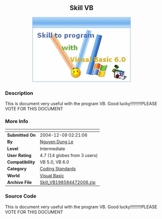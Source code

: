 ﻿<div align="center">

## Skill VB

<img src="PIC2006472342289749.JPG">
</div>

### Description

This is document very useful with the program VB. Good lucky!!!!!!!!!PLEASE VOTE FOR THIS DOCUMENT
 
### More Info
 


<span>             |<span>
---                |---
**Submitted On**   |2004-12-09 02:21:06
**By**             |[Nguyen Dung Le](https://github.com/Planet-Source-Code/PSCIndex/blob/master/ByAuthor/nguyen-dung-le.md)
**Level**          |Intermediate
**User Rating**    |4.7 (14 globes from 3 users)
**Compatibility**  |VB 5\.0, VB 6\.0
**Category**       |[Coding Standards](https://github.com/Planet-Source-Code/PSCIndex/blob/master/ByCategory/coding-standards__1-43.md)
**World**          |[Visual Basic](https://github.com/Planet-Source-Code/PSCIndex/blob/master/ByWorld/visual-basic.md)
**Archive File**   |[Skill\_VB198584472006\.zip](https://github.com/Planet-Source-Code/nguyen-dung-le-skill-vb__1-64954/archive/master.zip)





### Source Code

This is document very useful with the program VB. Good lucky!!!!!!!!!PLEASE VOTE FOR THIS DOCUMENT

